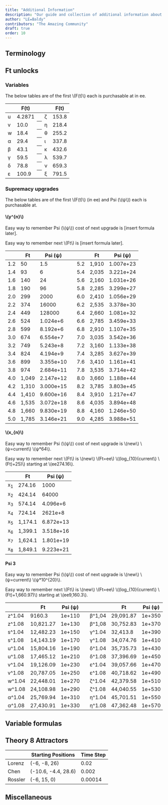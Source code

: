 ```yaml
---
title: "Additional Information"
description: "Our guide and collection of additional information about the game and the guide."
author: "LE★Baldy"
contributors: "The Amazing Community"
draft: true
order: 10
---
```


## Terminology

## Ft unlocks

### Variables

The below tables are of the first \\(F(t)\\) each is purchasable at in ee.

<table class="newwords">
  <thead>
    <tr>
        <th class="invisible"></th>
        <th>F(t)</th>
        <th class="invisible"></th>
        <th class="invisible"></th>
        <th>F(t)</th>
    </tr>
  </thead>
  <tbody>
    <tr>
        <td class="leftHeader">u</td>
        <td>4.2871</td>
        <th class="invisible"></th>
        <td class="leftHeader">ζ</td>
        <td>153.8</td>
    </tr>
    <tr>
        <td class="leftHeader">v</td>
        <td>10.0</td>
        <th class="invisible"></th>
        <td class="leftHeader">η</td>
        <td>218.4</td>
    </tr>
    <tr>
        <td class="leftHeader">w</td>
        <td>18.4</td>
        <th class="invisible"></th>
        <td class="leftHeader">θ</td>
        <td>255.2</td>
    </tr>
    <tr>
        <td class="leftHeader">α</td>
        <td>29.4</td>
        <th class="invisible"></th>
        <td class="leftHeader">ι</td>
        <td>337.8</td>
    </tr>
    <tr>
        <td class="leftHeader">β</td>
        <td>43.1</td>
        <th class="invisible"></th>
        <td class="leftHeader">κ</td>
        <td>432.6</td>
    </tr>
    <tr>
        <td class="leftHeader">γ</td>
        <td>59.5</td>
        <th class="invisible"></th>
        <td class="leftHeader">λ</td>
        <td>539.7</td>
    </tr>
    <tr>
        <td class="leftHeader">δ</td>
        <td>78.8</td>
        <th class="invisible"></th>
        <td class="leftHeader">ν</td>
        <td>659.3</td>
    </tr>
    <tr>
        <td class="leftHeader">ε</td>
        <td>100.9</td>
        <th class="invisible"></th>
        <td class="leftHeader">ξ</td>
        <td>791.5</td>
    </tr>
  </tbody>
</table>

### Supremacy upgrades

The below tables are of the first \\(F(t)\\) (in ee) and Psi (\\(ψ\\)) each is purchasable at.

#### \\(y^{n}\\)

Easy way to remember Psi (\\(ψ\\)) cost of next upgrade is [insert formula later].

Easy way to remember next \\(Ft\\) is [insert formula later].

<table class="newwords">
  <thead>
    <tr>
        <th class="invisible"></th>
        <th>Ft</th>
        <th>Psi (ψ)</th>
        <th class="invisible"></th>
        <th class="invisible"></th>
        <th>Ft</th>
        <th>Psi (ψ)</th>
    </tr>
  </thead>
  <tbody>
    <tr>
        <td class="leftHeader">1.2</td>
        <td>50</td>
        <td>1.5</td>
        <td class="invisible"></td>
        <td class="leftHeader">5.2</td>
        <td>1,910</td>
        <td>1.007e+23</td>
    </tr>
    <tr>
        <td class="leftHeader">1.4</td>
        <td>93</td>
        <td>6</td>
        <td class="invisible"></td>
        <td class="leftHeader">5.4</td>
        <td>2,035</td>
        <td>3.221e+24</td>
    </tr>
    <tr>
        <td class="leftHeader">1.6</td>
        <td>140</td>
        <td>24</td>
        <td class="invisible"></td>
        <td class="leftHeader">5.6</td>
        <td>2,160</td>
        <td>1.031e+26</td>
    </tr>
    <tr>
        <td class="leftHeader">1.8</td>
        <td>190</td>
        <td>96</td>
        <td class="invisible"></td>
        <td class="leftHeader">5.8</td>
        <td>2,285</td>
        <td>3.299e+27</td>
    </tr>
    <tr>
        <td class="leftHeader">2.0</td>
        <td>299</td>
        <td>2000</td>
        <td class="invisible"></td>
        <td class="leftHeader">6.0</td>
        <td>2,410</td>
        <td>1.056e+29</td>
    </tr>
    <tr>
        <td class="leftHeader">2.2</td>
        <td>374</td>
        <td>16000</td>
        <td class="invisible"></td>
        <td class="leftHeader">6.2</td>
        <td>2,535</td>
        <td>3.378e+30</td>
    </tr>
    <tr>
        <td class="leftHeader">2.4</td>
        <td>449</td>
        <td>128000</td>
        <td class="invisible"></td>
        <td class="leftHeader">6.4</td>
        <td>2,660</td>
        <td>1.081e+32</td>
    </tr>
    <tr>
        <td class="leftHeader">2.6</td>
        <td>524</td>
        <td>1.024e+6</td>
        <td class="invisible"></td>
        <td class="leftHeader">6.6</td>
        <td>2,785</td>
        <td>3.459e+33</td>
    </tr>
    <tr>
        <td class="leftHeader">2.8</td>
        <td>599</td>
        <td>8.192e+6</td>
        <td class="invisible"></td>
        <td class="leftHeader">6.8</td>
        <td>2,910</td>
        <td>1.107e+35</td>
    </tr>
    <tr>
        <td class="leftHeader">3.0</td>
        <td>674</td>
        <td>6.554e+7</td>
        <td class="invisible"></td>
        <td class="leftHeader">7.0</td>
        <td>3,035</td>
        <td>3.542e+36</td>
    </tr>
    <tr>
        <td class="leftHeader">3.2</td>
        <td>749</td>
        <td>5.243e+8</td>
        <td class="invisible"></td>
        <td class="leftHeader">7.2</td>
        <td>3,160</td>
        <td>1.133e+38</td>
    </tr>
    <tr>
        <td class="leftHeader">3.4</td>
        <td>824</td>
        <td>4.194e+9</td>
        <td class="invisible"></td>
        <td class="leftHeader">7.4</td>
        <td>3,285</td>
        <td>3.627e+39</td>
    </tr>
    <tr>
        <td class="leftHeader">3.6</td>
        <td>899</td>
        <td>3.355e+10</td>
        <td class="invisible"></td>
        <td class="leftHeader">7.6</td>
        <td>3,410</td>
        <td>1.161e+41</td>
    </tr>
    <tr>
        <td class="leftHeader">3.8</td>
        <td>974</td>
        <td>2.684e+11</td>
        <td class="invisible"></td>
        <td class="leftHeader">7.8</td>
        <td>3,535</td>
        <td>3.714e+42</td>
    </tr>
    <tr>
        <td class="leftHeader">4.0</td>
        <td>1,049</td>
        <td>2.147e+12</td>
        <td class="invisible"></td>
        <td class="leftHeader">8.0</td>
        <td>3,660</td>
        <td>1.188e+44</td>
    </tr>
    <tr>
        <td class="leftHeader">4.2</td>
        <td>1,310</td>
        <td>3.000e+15</td>
        <td class="invisible"></td>
        <td class="leftHeader">8.2</td>
        <td>3,785</td>
        <td>3.803e+45</td>
    </tr>
    <tr>
        <td class="leftHeader">4.4</td>
        <td>1,410</td>
        <td>9.600e+16</td>
        <td class="invisible"></td>
        <td class="leftHeader">8.4</td>
        <td>3,910</td>
        <td>1.217e+47</td>
    </tr>
    <tr>
        <td class="leftHeader">4.6</td>
        <td>1,535</td>
        <td>3.072e+18</td>
        <td class="invisible"></td>
        <td class="leftHeader">8.6</td>
        <td>4,035</td>
        <td>3.894e+48</td>
    </tr>
    <tr>
        <td class="leftHeader">4.8</td>
        <td>1,660</td>
        <td>9.830e+19</td>
        <td class="invisible"></td>
        <td class="leftHeader">8.8</td>
        <td>4,160</td>
        <td>1.246e+50</td>
    </tr>
    <tr>
        <td class="leftHeader">5.0</td>
        <td>1,785</td>
        <td>3.146e+21</td>
        <td class="invisible"></td>
        <td class="leftHeader">9.0</td>
        <td>4,285</td>
        <td>3.988e+51</td>
    </tr>
  </tbody>
</table>

#### \\(x_{n}\\)

Easy way to remember Psi (\\(ψ\\)) cost of next upgrade is \\(new\\) \\(ψ=current\\) \\(ψ*64\\).

Easy way to remember next \\(Ft\\) is \\(new\\) \\(Ft=ee\\) \\((log_{10}(current\\) \\(Ft)+25)\\) starting at \\(ee274.16\\).

<table class="newwords">
  <thead>
    <tr>
        <th class="invisible"></th>
        <th>Ft</th>
        <th>Psi (ψ)</th>
    </tr>
  </thead>
  <tbody>
    <tr>
        <td class="leftHeader">x<sub>1</sub></td>
        <td>274.16</td>
        <td>1000</td>
    </tr>
    <tr>
        <td class="leftHeader">x<sub>2</sub></td>
        <td>424.14</td>
        <td>64000</td>
    </tr>
    <tr>
        <td class="leftHeader">x<sub>3</sub></td>
        <td>574.14</td>
        <td>4.096e+6</td>
    </tr>
    <tr>
        <td class="leftHeader">x<sub>4</sub></td>
        <td>724.14</td>
        <td>2621e+8</td>
    </tr>
    <tr>
        <td class="leftHeader">x<sub>5</sub></td>
        <td>1,174.1</td>
        <td>6.872e+13</td>
    </tr>
    <tr>
        <td class="leftHeader">x<sub>6</sub></td>
        <td>1,399.1</td>
        <td>3.518e+16</td>
    </tr>
    <tr>
        <td class="leftHeader">x<sub>7</sub></td>
        <td>1,624.1</td>
        <td>1.801e+19</td>
    </tr>
    <tr>
        <td class="leftHeader">x<sub>8</sub></td>
        <td>1,849.1</td>
        <td>9.223e+21</td>
    </tr>
  </tbody>
</table>

#### Psi 3

Easy way to remember Psi (\\(ψ\\)) cost of next upgrade is \\(new\\) \\(ψ=current\\) \\(ψ*10^{20}\\).

Easy way to remember next \\(Ft\\) is \\(new\\) \\(Ft=ee\\) \\((log_{10}(current\\) \\(Ft)+1,660.97)\\) starting at \\(ee9,160.3\\).

<table class="newwords">
  <thead>
    <tr>
        <th class="invisible"></th>
        <th>Ft</th>
        <th>Psi (ψ)</th>
        <th class="invisible"></th>
        <th class="invisible"></th>
        <th>Ft</th>
        <th>Psi (ψ)</th>
    </tr>
  </thead>
  <tbody>
    <tr>
        <td class="leftHeader">z^1.04</td>
        <td>9160.3</td>
        <td>1e+110</td>
        <td class="invisible"></td>
        <td class="leftHeader">β^1,04</td>
        <td>29,091.87</td>
        <td>1e+350</td>
    </tr>
    <tr>
        <td class="leftHeader">z^1.08</td>
        <td>10,821.27</td>
        <td>1e+130</td>
        <td class="invisible"></td>
        <td class="leftHeader">β^1,08</td>
        <td>30,752.83</td>
        <td>1e+370</td>
    </tr>
    <tr>
        <td class="leftHeader">s^1.04</td>
        <td>12,482.23</td>
        <td>1e+150</td>
        <td class="invisible"></td>
        <td class="leftHeader">γ^1.04</td>
        <td>32,413.8</td>
        <td>1e+390</td>
    </tr>
    <tr>
        <td class="leftHeader">s^1.08</td>
        <td>14,143.19</td>
        <td>1e+170</td>
        <td class="invisible"></td>
        <td class="leftHeader">γ^1.08</td>
        <td>34,074.76</td>
        <td>1e+410</td>
    </tr>
    <tr>
        <td class="leftHeader">u^1.04</td>
        <td>15,804.16</td>
        <td>1e+190</td>
        <td class="invisible"></td>
        <td class="leftHeader">δ^1.04</td>
        <td>35,735.73</td>
        <td>1e+430</td>
    </tr>
    <tr>
        <td class="leftHeader">u^1.08</td>
        <td>17,465.12</td>
        <td>1e+210</td>
        <td class="invisible"></td>
        <td class="leftHeader">δ^1.08</td>
        <td>37,396.69</td>
        <td>1e+450</td>
    </tr>
    <tr>
        <td class="leftHeader">v^1.04</td>
        <td>19,126.09</td>
        <td>1e+230</td>
        <td class="invisible"></td>
        <td class="leftHeader">ε^1.04</td>
        <td>39,057.66</td>
        <td>1e+470</td>
    </tr>
    <tr>
        <td class="leftHeader">v^1.08</td>
        <td>20,787.05</td>
        <td>1e+250</td>
        <td class="invisible"></td>
        <td class="leftHeader">ε^1.08</td>
        <td>40,718.62</td>
        <td>1e+490</td>
    </tr>
    <tr>
        <td class="leftHeader">w^1.04</td>
        <td>22,448.01</td>
        <td>1e+270</td>
        <td class="invisible"></td>
        <td class="leftHeader">ζ^1.04</td>
        <td>42,379.58</td>
        <td>1e+510</td>
    </tr>
    <tr>
        <td class="leftHeader">w^1.08</td>
        <td>24,108.98</td>
        <td>1e+290</td>
        <td class="invisible"></td>
        <td class="leftHeader">ζ^1.08</td>
        <td>44,040.55</td>
        <td>1e+530</td>
    </tr>
    <tr>
        <td class="leftHeader">α^1.04</td>
        <td>25,769.94</td>
        <td>1e+310</td>
        <td class="invisible"></td>
        <td class="leftHeader">η^1.04</td>
        <td>45,701.51</td>
        <td>1e+550</td>
    </tr>
    <tr>
        <td class="leftHeader">α^1.08</td>
        <td>27,430.91</td>
        <td>1e+330</td>
        <td class="invisible"></td>
        <td class="leftHeader">η^1.08</td>
        <td>47,362.48</td>
        <td>1e+570</td>
    </tr>
  </tbody>
</table>

## Variable formulas

## Theory 8 Attractors

<table class="newwords">
   <thead>
      <tr>
         <th class="invisible"></th>
         <th>Starting Positions</th>
         <th>Time Step</th>
      </tr>
   </thead>
   <tbody>
      <tr>
         <td class="leftHeader">Lorenz</td>
         <td>(-6, -8, 26)</td>
         <td>0.02</td>
      </tr>
      <tr>
         <td class="leftHeader">Chen</td>
         <td>(-10.6, -4.4, 28.6)</td>
         <td>0.002</td>
      </tr>
      <tr>
         <td class="leftHeader">Rossler</td>
         <td>(-6, 15, 0)</td>
         <td>0.00014</td>
      </tr>
   </tbody>
</table>

## Miscellaneous
